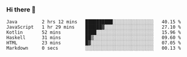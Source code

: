 ### Hi there 👋

<!--START_SECTION:waka-->

```text
Java         2 hrs 12 mins   ██████████░░░░░░░░░░░░░░░   40.15 %
JavaScript   1 hr 29 mins    ██████▓░░░░░░░░░░░░░░░░░░   27.10 %
Kotlin       52 mins         ████░░░░░░░░░░░░░░░░░░░░░   15.96 %
Haskell      31 mins         ██▒░░░░░░░░░░░░░░░░░░░░░░   09.60 %
HTML         23 mins         █▓░░░░░░░░░░░░░░░░░░░░░░░   07.05 %
Markdown     0 secs          ░░░░░░░░░░░░░░░░░░░░░░░░░   00.13 %
```

<!--END_SECTION:waka-->


<!--
**AnkelMauCastillo/AnkelMauCastillo** is a ✨ _special_ ✨ repository because its `README.md` (this file) appears on your GitHub profile.

Here are some ideas to get you started:

- 🔭 I’m currently working on ...
- 🌱 I’m currently learning ...
- 👯 I’m looking to collaborate on ...
- 🤔 I’m looking for help with ...
- 💬 Ask me about ...
- 📫 How to reach me: ...
- 😄 Pronouns: ...
- ⚡ Fun fact: ...
-->
